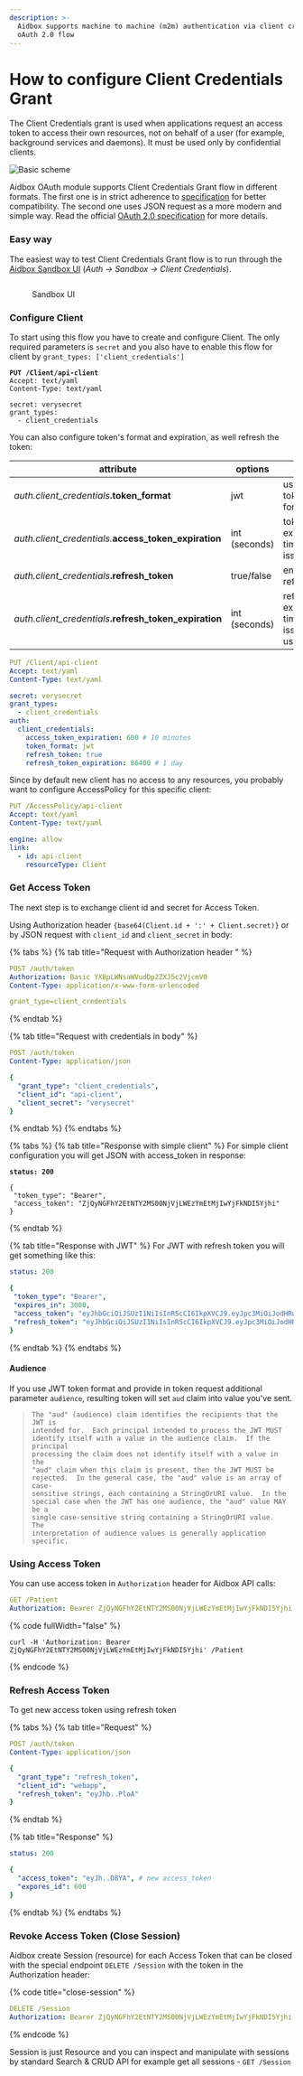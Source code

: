 ```yaml
---
description: >-
  Aidbox supports machine to machine (m2m) authentication via client credentials
  oAuth 2.0 flow
---
```


# How to configure Client Credentials Grant

The Client Credentials grant is used when applications request an access token to access their own resources, not on behalf of a user (for example, background services and daemons). It must be used only by confidential clients.

![Basic scheme](<../../../.gitbook/assets/f1f7a1f5-30e2-46e6-a7e2-e6e4a8fd4efd (1).svg>)

Aidbox OAuth module supports Client Credentials Grant flow in different formats. The first one is in strict adherence to [specification](https://tools.ietf.org/html/rfc6749#section-4.4.2) for better compatibility. The second one uses JSON request as a more modern and simple way. Read the official [OAuth 2.0 specification](https://tools.ietf.org/html/rfc6749#section-4.4) for more details.

### Easy way

The easiest way to test Client Credentials Grant flow is to run through the [Aidbox Sandbox UI](client-credentials-grant.md#auth-sandbox) (_Auth -> Sandbox -> Client Credentials_).

<figure><img src="../../../.gitbook/assets/016836ab-2b47-4ff1-bd81-5fd5f8896f6d.png" alt=""><figcaption><p>Sandbox UI</p></figcaption></figure>

### Configure Client

To start using this flow you have to create and configure Client. The only required parameters is `secret` and you also have to enable this flow for client by `grant_types: ['client_credentials']`

<pre class="language-yaml"><code class="lang-yaml"><strong>PUT /Client/api-client
</strong>Accept: text/yaml
Content-Type: text/yaml

secret: verysecret
grant_types:
  - client_credentials
</code></pre>

You can also configure token's format and expiration, as well refresh the token:

| attribute                                                 | options       | desc                                                    |
| --------------------------------------------------------- | ------------- | ------------------------------------------------------- |
| _auth.client\_credentials_**.token\_format**              | jwt           | use access token in jwt format                          |
| _auth.client\_credentials._**access\_token\_expiration**  | int (seconds) | token expiration time from issued at                    |
| _auth.client\_credentials_**.refresh\_token**             | true/false    | enable refresh\_token                                   |
| _auth.client\_credentials_**.refresh\_token\_expiration** | int (seconds) | refresh token expiration time from issued or last usage |

```yaml
PUT /Client/api-client
Accept: text/yaml
Content-Type: text/yaml

secret: verysecret
grant_types:
  - client_credentials
auth:
  client_credentials:
    access_token_expiration: 600 # 10 minutes
    token_format: jwt
    refresh_token: true
    refresh_token_expiration: 86400 # 1 day
```

Since by default new client has no access to any resources, you probably want to configure AccessPolicy for this specific client:

```yaml
PUT /AccessPolicy/api-client
Accept: text/yaml
Content-Type: text/yaml

engine: allow
link:
  - id: api-client
    resourceType: Client
```

### Get Access Token

The next step is to exchange client id and secret for Access Token.

Using Authorization header `{base64(Client.id + ':' + Client.secret)}` or by JSON request with `client_id` and `client_secret` in body:

{% tabs %}
{% tab title="Request with Authorization header " %}
```yaml
POST /auth/token
Authorization: Basic YXBpLWNsaWVudDp2ZXJ5c2VjcmV0
Content-Type: application/x-www-form-urlencoded

grant_type=client_credentials
```
{% endtab %}

{% tab title="Request with credentials in body" %}
```yaml
POST /auth/token
Content-Type: application/json

{
  "grant_type": "client_credentials",
  "client_id": "api-client",
  "client_secret": "verysecret"
}
```
{% endtab %}
{% endtabs %}

{% tabs %}
{% tab title="Response with simple client" %}
For simple client configuration you will get JSON with access\_token in response:

<pre class="language-yaml"><code class="lang-yaml"><strong>status: 200
</strong>
{
 "token_type": "Bearer",
 "access_token": "ZjQyNGFhY2EtNTY2MS00NjVjLWEzYmEtMjIwYjFkNDI5Yjhi"
} 
</code></pre>
{% endtab %}

{% tab title="Response with JWT" %}
For JWT with refresh token you will get something like this:

```yaml
status: 200

{
 "token_type": "Bearer",
 "expires_in": 3000,
 "access_token": "eyJhbGciOiJSUzI1NiIsInR5cCI6IkpXVCJ9.eyJpc3MiOiJodHRwOi8vbG9jYWxob3N0OjgwODEiLCJzdWIiOiJhdXRoLWNsaWVudCIsImlhdCI6MTU1NDQ3MDA3NCwianRpIjoiOWJlMTY1YzMtOTQzZS00NGU0LTkxMWEtYzk1OGY3MWRhMTdkIiwiYXVkIjoiaHR0cDovL3Jlc291cmNlLnNlcnZlci5jb20iLCJleHAiOjE1NTQ0NzMwNzR9.cR9N1Z-pKidENTrtYu5aVADRzAigZM6RvoFAzbeLkBecRcY03j4VVXnqRG1yJo744FvJ0qfetHQ2JTSQFxLrtQ",
 "refresh_token": "eyJhbGciOiJSUzI1NiIsInR5cCI6IkpXVCJ9.eyJpc3MiOiJodHRwOi8vbG9jYWxob3N0OjgwODEiLCJzdWIiOiJhdXRoLWNsaWVudCIsImp0aSI6IjliZTE2NWMzLTk0M2UtNDRlNC05MTFhLWM5NThmNzFkYTE3ZCIsInR5cCI6InJlZnJlc2gifQ.lsxtjkW0MVku4lh1W-vOEz-4wJjRN-Dkmbt2NpjezPAGj-z7FBGVyKVfH8Q0nY0smuvUnkXEAxajIb_zZdXQtw"
}
```
{% endtab %}
{% endtabs %}

#### Audience

If you use JWT token format and provide in token request additional parameter `audience`, resulting token will set `aud` claim into value you've sent.

> ```
> The "aud" (audience) claim identifies the recipients that the JWT is
> intended for.  Each principal intended to process the JWT MUST
> identify itself with a value in the audience claim.  If the principal
> processing the claim does not identify itself with a value in the
> "aud" claim when this claim is present, then the JWT MUST be
> rejected.  In the general case, the "aud" value is an array of case-
> sensitive strings, each containing a StringOrURI value.  In the
> special case when the JWT has one audience, the "aud" value MAY be a
> single case-sensitive string containing a StringOrURI value.  The
> interpretation of audience values is generally application specific.
> ```

### Using Access Token

You can use access token in `Authorization` header for Aidbox API calls:

```yaml
GET /Patient
Authorization: Bearer ZjQyNGFhY2EtNTY2MS00NjVjLWEzYmEtMjIwYjFkNDI5Yjhi
```

{% code fullWidth="false" %}
```
curl -H 'Authorization: Bearer ZjQyNGFhY2EtNTY2MS00NjVjLWEzYmEtMjIwYjFkNDI5Yjhi' /Patient
```
{% endcode %}

### Refresh Access Token

To get new access token using refresh token

{% tabs %}
{% tab title="Request" %}
```yaml
POST /auth/token
Content-Type: application/json

{
  "grant_type": "refresh_token",
  "client_id": "webapp",
  "refresh_token": "eyJhb..PloA"
}
```
{% endtab %}

{% tab title="Response" %}
```yaml
status: 200

{
  "access_token": "eyJh..D8YA", # new access_token
  "expores_id": 600
}
```
{% endtab %}
{% endtabs %}

### Revoke Access Token (Close Session)

Aidbox create Session (resource) for each Access Token that can be closed with the special endpoint `DELETE /Session` with the token in the Authorization header:

{% code title="close-session" %}
```yaml
DELETE /Session
Authorization: Bearer ZjQyNGFhY2EtNTY2MS00NjVjLWEzYmEtMjIwYjFkNDI5Yjhi
```
{% endcode %}

Session is just Resource and you can inspect and manipulate with sessions by standard Search & CRUD API for example get all sessions - `GET /Session`
